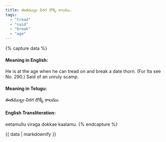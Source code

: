 ```yaml
---
title: ఈతముల్లు విరగ దొక్కే కాలము.
tags:
  - "tread"
  - "said"
  - "break"
  - "age"
---
```


{% capture data %}
#### Meaning in English:
He is at the age when he can tread on and break a date thorn.
(For Ita see No. 290.)
Said of an unruly scamp.

#### Meaning in Telugu:
ఈతముల్లు విరగ దొక్కే కాలము.

#### English Transliteration:
eetamullu viraga dokkae kaalamu.
{% endcapture %}

{{ data | markdownify }}

